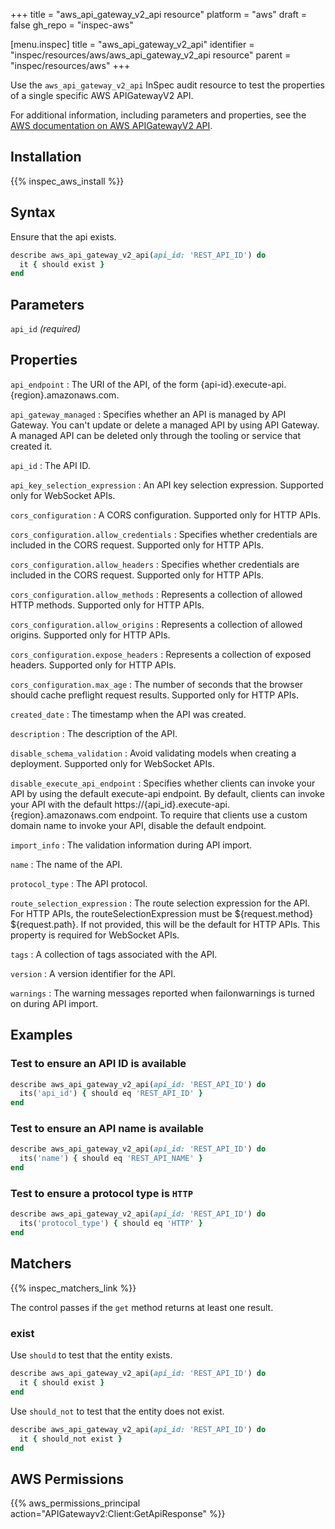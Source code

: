 +++
title = "aws_api_gateway_v2_api resource"
platform = "aws"
draft = false
gh_repo = "inspec-aws"

[menu.inspec]
title = "aws_api_gateway_v2_api"
identifier = "inspec/resources/aws/aws_api_gateway_v2_api resource"
parent = "inspec/resources/aws"
+++

Use the `aws_api_gateway_v2_api` InSpec audit resource to test the properties of a single specific AWS APIGatewayV2 API.

For additional information, including parameters and properties, see the [AWS documentation on AWS APIGatewayV2 API](https://docs.aws.amazon.com/AWSCloudFormation/latest/UserGuide/aws-resource-apigatewayv2-api.html).

## Installation

{{% inspec_aws_install %}}

## Syntax

Ensure that the api exists.

```ruby
describe aws_api_gateway_v2_api(api_id: 'REST_API_ID') do
  it { should exist }
end
```

## Parameters

`api_id` _(required)_

## Properties

`api_endpoint`
: The URI of the API, of the form {api-id}.execute-api.{region}.amazonaws.com.

`api_gateway_managed`
: Specifies whether an API is managed by API Gateway. You can't update or delete a managed API by using API Gateway. A managed API can be deleted only through the tooling or service that created it.

`api_id`
: The API ID.

`api_key_selection_expression`
: An API key selection expression. Supported only for WebSocket APIs.

`cors_configuration`
: A CORS configuration. Supported only for HTTP APIs.

`cors_configuration.allow_credentials`
: Specifies whether credentials are included in the CORS request. Supported only for HTTP APIs.

`cors_configuration.allow_headers`
: Specifies whether credentials are included in the CORS request. Supported only for HTTP APIs.

`cors_configuration.allow_methods`
: Represents a collection of allowed HTTP methods. Supported only for HTTP APIs.

`cors_configuration.allow_origins`
: Represents a collection of allowed origins. Supported only for HTTP APIs.

`cors_configuration.expose_headers`
: Represents a collection of exposed headers. Supported only for HTTP APIs.

`cors_configuration.max_age`
: The number of seconds that the browser should cache preflight request results. Supported only for HTTP APIs.

`created_date`
: The timestamp when the API was created.

`description`
: The description of the API.

`disable_schema_validation`
: Avoid validating models when creating a deployment. Supported only for WebSocket APIs.

`disable_execute_api_endpoint`
: Specifies whether clients can invoke your API by using the default execute-api endpoint. By default, clients can invoke your API with the default https://{api_id}.execute-api.{region}.amazonaws.com endpoint. To require that clients use a custom domain name to invoke your API, disable the default endpoint.

`import_info`
: The validation information during API import.

`name`
: The name of the API.

`protocol_type`
: The API protocol.

`route_selection_expression`
: The route selection expression for the API. For HTTP APIs, the routeSelectionExpression must be ${request.method} ${request.path}. If not provided, this will be the default for HTTP APIs. This property is required for WebSocket APIs.

`tags`
: A collection of tags associated with the API.

`version`
: A version identifier for the API.

`warnings`
: The warning messages reported when failonwarnings is turned on during API import.

## Examples

### Test to ensure an API ID is available

```ruby
describe aws_api_gateway_v2_api(api_id: 'REST_API_ID') do
  its('api_id') { should eq 'REST_API_ID' }
end
```

### Test to ensure an API name is available

```ruby
describe aws_api_gateway_v2_api(api_id: 'REST_API_ID') do
  its('name') { should eq 'REST_API_NAME' }
end
```

### Test to ensure a protocol type is `HTTP`

```ruby
describe aws_api_gateway_v2_api(api_id: 'REST_API_ID') do
  its('protocol_type') { should eq 'HTTP' }
end
```

## Matchers

{{% inspec_matchers_link %}}

The control passes if the `get` method returns at least one result.

### exist

Use `should` to test that the entity exists.

```ruby
describe aws_api_gateway_v2_api(api_id: 'REST_API_ID') do
  it { should exist }
end
```

Use `should_not` to test that the entity does not exist.

```ruby
describe aws_api_gateway_v2_api(api_id: 'REST_API_ID') do
  it { should_not exist }
end
```

## AWS Permissions

{{% aws_permissions_principal action="APIGatewayv2:Client:GetApiResponse" %}}
